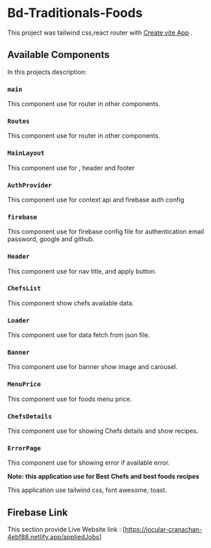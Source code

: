 # Bd-Traditionals-Foods

This project was tailwind css,react router with [Create vite App]() .

## Available Components

In this projects description:

### `main`

This component use for router in other components.

### `Routes`

This component use for router in other components.

### `MainLayout`

This component use for <Outlet />, header and footer

### `AuthProvider`

This component use for context api and firebase auth config

### `firebase`

This component use for firebase config file for authentication email password, google and github.

### `Header`

This component use for <NavLink /> nav title, and apply button.

### `ChefsList`

This component show chefs available data.

### `Loader`

This component use for data fetch from json file.

### `Banner`

This component use for banner show image and carousel.

### `MenuPrice`

This component use for foods menu price.

### `ChefsDetails`

This component use for showing Chefs details and show recipes.

### `ErrorPage`

This component use for showing error if available error.

**Note: this application use for Best Chefs and best foods recipes**

This application use tailwind css, font awesome, toast.

## Firebase Link

This section provide Live Website link : [https://jocular-cranachan-4ebf88.netlify.app/appliedJobs]
